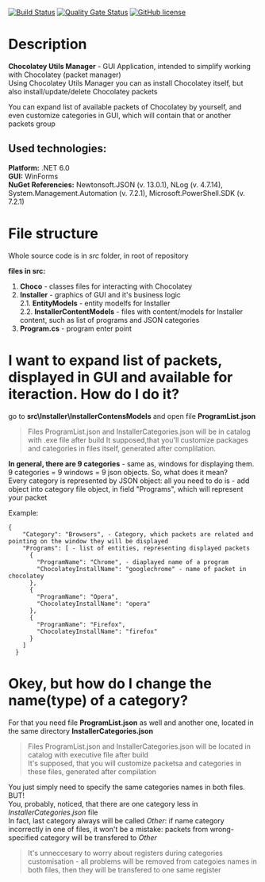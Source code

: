 [![Build Status](https://github.com/Maslinin/Chocolatey-Utils-Manager/workflows/Build/badge.svg)](https://github.com/Maslinin/Chocolatey-Utils-Manager/actions/workflows/build.yml) [![Quality Gate Status](https://sonarcloud.io/api/project_badges/measure?project=Maslinin_Chocolatey-Utils-Manager&metric=alert_status)](https://sonarcloud.io/summary/new_code?id=Maslinin_Chocolatey-Utils-Manager) [![GitHub license](https://badgen.net/github/license/Maslinin/Chocolatey-Utils-Manager)](https://github.com/Maslinin/Chocolatey-Utils-Manager/blob/master/LICENSE)

# Description
**Chocolatey Utils Manager** - GUI Application, intended to simplify working with Chocolatey (packet manager)         
Using Chocolatey Utils Manager you can as install Chocolatey itself, but also install/update/delete Chocolatey packets

You can expand list of available packets of Chocolatey by yourself, 
and even customize categories in GUI, which will contain that or another packets group

## Used technologies:    
**Platform:** .NET 6.0   
**GUI:** WinForms    
**NuGet Referencies:** Newtonsoft.JSON (v. 13.0.1), NLog (v. 4.7.14), System.Management.Automation (v. 7.2.1), Microsoft.PowerShell.SDK (v. 7.2.1)     

# File structure
Whole source code is in *src* folder, in root of repository       

**files in src:**     
1. **Choco** - classes files for interacting with Chocolatey
2. **Installer** - graphics of GUI and it's business logic     
2.1. **EntityModels** - entity modelfs for Installer     
2.2. **InstallerContentModels** - files with content/models for Installer content,
such as list of programs and JSON categories      
3. **Program.cs** - program enter point 

# I want to expand list of packets, displayed in GUI and available for iteraction. How do I do it?
go to **src\Installer\InstallerContensModels** and open file **ProgramList.json**

> Files ProgramList.json and InstallerCategories.json will be in catalog with .exe file after build
> It supposed,that you'll customize packages and categories in files itself, generated after complilation.

**In general, there are 9 categories** - same as, windows for displaying them. 9 categories = 9 windows = 9 json objects. So, what does it mean?        
Every category is represented by JSON object: all you need to do is - add object into category file object, in field "Programs", which will represent your packet

Example:
```
{
    "Category": "Browsers", - Category, which packets are related and pointing on the window they will be displayed 
    "Programs": [ - list of entities, representing displayed packets
      {
        "ProgramName": "Chrome", - diaplayed name of a program
        "ChocolateyInstallName": "googlechrome" - name of packet in chocolatey
      },
      {
        "ProgramName": "Opera",
        "ChocolateyInstallName": "opera"
      },
      {
        "ProgramName": "Firefox",
        "ChocolateyInstallName": "firefox"
      }
    ]
  }
```

# Okey, but how do I change the name(type) of a category?
For that you need file **ProgramList.json** as well and another one, located in the same directory **InstallerCategories.json**

> Files ProgramList.json and InstallerCategories.json will be located in catalog with executive file after build    
> It's supposed, that you will customize packetsа and categories in these files, generated after compilation

You just simply need to specify the same categories names in both files. BUT!  
You, probably, noticed, that there are one category less in *InstallerCategories.json* file   
In fact, last category always will be called *Other*: 
if name category incorrectly in one of files, it won't be a mistake: packets from wrong-specified category will be transfered to *Other*

> It's unneccesary to worry about registers during categories customisation - all problems will be removed from categoies names in both files, 
then they will be transfered to one same register
